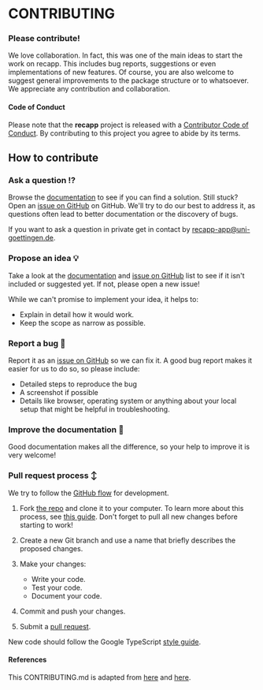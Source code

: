 # CONTRIBUTING #

### Please contribute!

We love collaboration. In fact, this was one of the main ideas to start the work on recapp. This includes bug reports, suggestions or even implementations of new features. Of course, you are also welcome to suggest general improvements to the package structure or to whatsoever. We appreciate any contribution and collaboration.

#### Code of Conduct

Please note that the **recapp** project is released with a [Contributor Code of Conduct](CODE_OF_CONDUCT.md). By contributing to this project you agree to abide by its terms.

## How to contribute

### Ask a question :interrobang:

Browse the [documentation](https://ecomod-code.github.io/recapp/) to see if you can find a solution. Still stuck? Open an [issue on GitHub](https://github.com/ecomod-code/recapp/issues) on GitHub. We'll try to do our best to address it, as questions often lead to better documentation or the discovery of bugs.

If you want to ask a question in private get in contact by [recapp-app@uni-goettingen.de](mailto:recapp-app@uni-goettingen.de).

### Propose an idea :bulb:

Take a look at the [documentation](https://ecomod-code.github.io/recapp/) and [issue on GitHub](https://github.com/ecomod-code/recapp/issues) list to see if it isn't included or suggested yet. If not, please open a new issue!

While we can't promise to implement your idea, it helps to:

* Explain in detail how it would work.
* Keep the scope as narrow as possible.

### Report a bug :bug:

Report it as an [issue on GitHub](https://github.com/ecomod-code/recapp/issues) so we can fix it. A good bug report makes it easier for us to do so, so please include:

* Detailed steps to reproduce the bug
* A screenshot if possible
* Details like browser, operating system or anything about your local setup that might be helpful in troubleshooting.


### Improve the documentation :book:

Good documentation makes all the difference, so your help to improve it is very welcome!

### Pull request process :arrow_up_down:

We try to follow the [GitHub flow](https://guides.github.com/introduction/flow/) for development.

1. Fork [the repo](https://github.com/ecomod-code/recapp) and clone it to your computer. To learn more about this process, see [this guide](https://guides.github.com/activities/forking/). Don't forget to pull all new changes before starting to work!

2. Create a new Git branch and use a name that briefly describes the proposed changes. 

4. Make your changes:
    * Write your code.
    * Test your code. 
    * Document your code.
5. Commit and push your changes.
6. Submit a [pull request](https://guides.github.com/activities/forking/#making-a-pull-request).

New code should follow the Google TypeScript [style guide](https://google.github.io/styleguide/tsguide.html). 

#### References

This CONTRIBUTING.md is adapted from [here](https://gist.github.com/peterdesmet/e90a1b0dc17af6c12daf6e8b2f044e7c) and [here](https://github.com/r-lib/usethis/blob/main/inst/templates/tidy-contributing.md).
